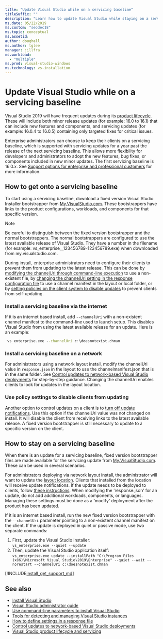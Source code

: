 ```yaml
---
title: "Update Visual Studio while on a servicing baseline"
titleSuffix: ""
description: "Learn how to update Visual Studio while staying on a servicing baseline."
ms.date: 05/22/2019
ms.custom: "seodec18"
ms.topic: conceptual
ms.assetid: 
author: doughall
ms.author: tglee
manager: jillfra
ms.workload:
  - "multiple"
ms.prod: visual-studio-windows
ms.technology: vs-installation
---
```

# Update Visual Studio while on a servicing baseline

Visual Studio 2019 will have frequent updates during its [product lifecycle](/visualstudio/productinfo/release-rhythm.md#release-channel-updates). These will include both minor release updates (for example: 16.0 to 16.1) that can include new features and components, and servicing updates (for example: 16.0.4 to 16.0.5) containing only targeted fixes for critical issues. 

Enterprise administrators can choose to keep their clients on a servicing baseline, which is supported with servicing updates for a year past the release of the next servicing baseline. This allows more flexibility for developers and administrators to adopt the new features, bug fixes, or components included in new minor updates. The first servicing baseline is 16.0.x. See [Support options for enterprise and professional customers](/visualstudio/releases/2019/servicing.md#support-options-for-enterprise-and-professional-customers) for more information.

## How to get onto a servicing baseline

To start using a servicing baseline, download a fixed version Visual Studio Installer bootstrapper from [My.VisualStudio.com](https://my.visualstudio.com/Downloads?q=visual%20studio%202019%20version%2016.0). These bootstrappers have links to the product configurations, workloads, and components for that specific version. 

> [!NOTE]
> Be careful to distinguish between the fixed version bootstrapper and the normal bootstrappers. The normal bootstrappers are configured to use the latest available release of Visual Studio. They have a number in the filename (for example: vs_enterprise__123456789-123456789.exe) when downloaded from my.visualstudio.com.

During install, enterprise administrators need to configure their clients to prevent them from updating to the latest release. This can be done by [modifying the channelUri through command-line execution](update-servicing-baseline.md#Install-a-servicing-baseline-via-the-internet) to use a non-existent file, by [changing the channelUri setting in the response configuration file](update-servicing-baseline.md#Install-a-servicing-baseline-on-a-network) to use a channel manifest in the layout or local folder, or by [setting policies on the client system to disable updates](update-servicing-baseline.md#Use-policy-settings-to-disable-clients-from-updating) to prevent clients from self-updating. 

### Install a servicing baseline via the internet

If it is an internet based install, add `--channelUri` with a non-existent channel manifest to the command-line used to launch setup. This disables Visual Studio from using the latest available release for an update. Here is an example:

  ```cmd
   vs_enterprise.exe --channelUri c:\doesnotexist.chman 
  ```

### Install a servicing baseline on a network

For administrators using a network layout install, modify the channelUri value in `response.json` in the layout to use the channelmanifest.json that is in the same folder. See [Control updates to network-based Visual Studio deployments](controlling-updates-to-visual-studio-deployments) for step-by-step guidance. Changing the channelUri enables clients to look for updates in the layout location. 

### Use policy settings to disable clients from updating

Another option to control updates on a client is to [turn off update notifications](controlling-updates-to-visual-studio-deployments.md). Use this option if the channelUri value was not changed on install. It will disable the client from receiving links to the latest available release. A fixed version bootstrapper is still necessary to update to a specific version on the client.

## How to stay on a servicing baseline

When there is an update for a servicing baseline, fixed version bootstrapper files are made available for the servicing update from [My.VisualStudio.com](https://my.visualstudio.com/Downloads?q=visual%20studio%202019%20version%2016.0). These can be used in several scenarios.

For administrators deploying via network layout install, the administrator will want to update the [layout location](update-a-network-installation-of-visual-studio.md). Clients that installed from the location will receive update notifications. If the update needs to be deployed to clients, follow [these instructions](update-a-network-installation-of-visual-studio.md#how-to-deploy-an-update-to-client-machines). When modifying the 'response.json' for an update, do not add additional workloads, components, or languages. Managing these settings must be done as a 'modify' deployment after the product has been updated. 

If it is an internet based install, run the new fixed version bootstrapper with the `--channelUri` parameter pointing to a non-existent channel manifest on the client. If the update is deployed in quiet or passive mode, use two separate commands:

1. First, update the Visual Studio installer: <br>```vs_enterprise.exe --quiet --update```
2. Then, update the Visual Studio application itself: <br>```vs_enterprise.exe update --installPath "C:\Program Files (x86)\Microsoft Visual Studio\2019\Enterprise" --quiet --wait --norestart --channelUri c:\doesnotexist.chman```

[!INCLUDE[install_get_support_md](includes/install_get_support_md.md)]

## See also

* [Install Visual Studio](install-visual-studio.md)
* [Visual Studio administrator guide](visual-studio-administrator-guide.md)
* [Use command-line parameters to install Visual Studio](use-command-line-parameters-to-install-visual-studio.md)
* [Tools for detecting and managing Visual Studio instances](tools-for-managing-visual-studio-instances.md)
* [How to define settings in a response file](automated-installation-with-response-file.md)
* [Control updates to network-based Visual Studio deployments](controlling-updates-to-visual-studio-deployments.md)
* [Visual Studio product lifecycle and servicing](/visualstudio/releases/2019/servicing/)
